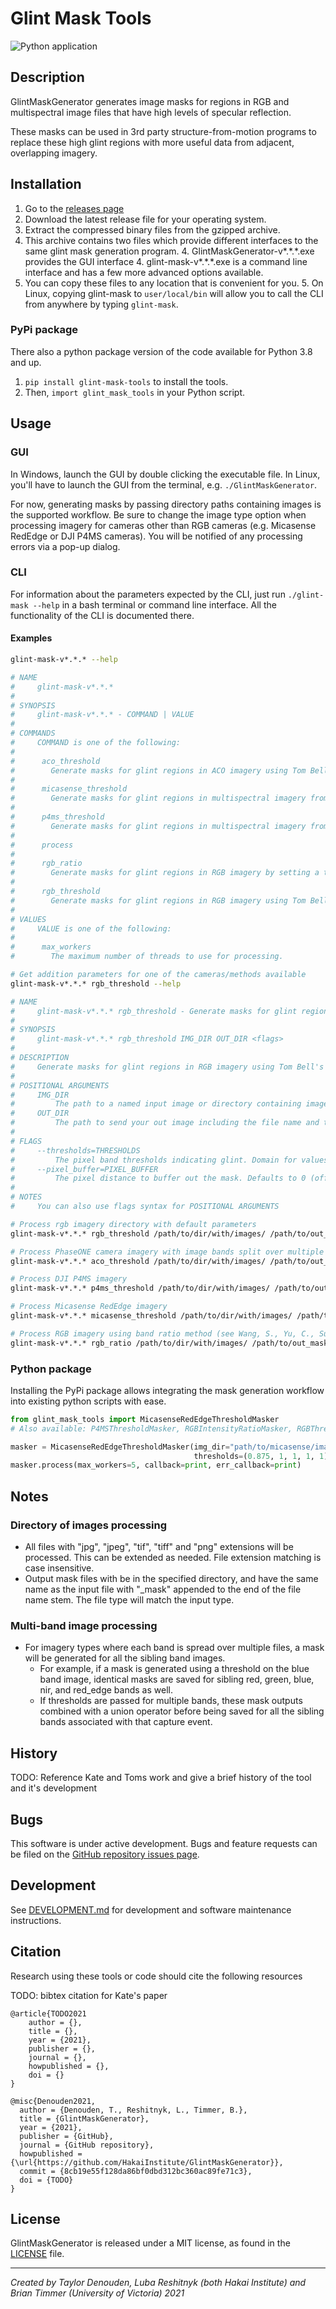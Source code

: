# Glint Mask Tools

![Python application](https://github.com/HakaiInstitute/glint-mask-tools/workflows/Main/badge.svg?branch=master)

## Description

GlintMaskGenerator generates image masks for regions in RGB and multispectral image files that have high levels of specular reflection.

These masks can be used in 3rd party structure-from-motion programs to replace these high glint regions with more useful data from adjacent, overlapping imagery.

## Installation

1. Go to the [releases page](https://github.com/HakaiInstitute/glint-mask-tools/releases)
2. Download the latest release file for your operating system.
3. Extract the compressed binary files from the gzipped archive.
4. This archive contains two files which provide different interfaces to the same glint mask generation program.
    4. GlintMaskGenerator-v*.\*.\*.exe provides the GUI interface
    4. glint-mask-v*.\*.\*.exe is a command line interface and has a few more advanced options available.
5. You can copy these files to any location that is convenient for you.
    5. On Linux, copying glint-mask to `user/local/bin` will allow you to call the CLI from anywhere by
       typing `glint-mask`.

### PyPi package

There also a python package version of the code available for Python 3.8 and up.

1. `pip install glint-mask-tools` to install the tools.
2. Then, `import glint_mask_tools` in your Python script.

## Usage

### GUI

In Windows, launch the GUI by double clicking the executable file. In Linux, you'll have to launch the GUI from the
terminal, e.g. `./GlintMaskGenerator`.

For now, generating masks by passing directory paths containing images is the supported workflow. Be sure to change the
image type option when processing imagery for cameras other than RGB cameras (e.g. Micasense RedEdge or DJI P4MS cameras). You will be notified of any
processing errors via a pop-up dialog.

### CLI

For information about the parameters expected by the CLI, just run `./glint-mask --help` in a bash terminal or command
line interface. All the functionality of the CLI is documented there.

#### Examples

```bash
glint-mask-v*.*.* --help

# NAME
#     glint-mask-v*.*.*
# 
# SYNOPSIS
#     glint-mask-v*.*.* - COMMAND | VALUE
# 
# COMMANDS
#     COMMAND is one of the following:
# 
#      aco_threshold
#        Generate masks for glint regions in ACO imagery using Tom Bell's binning algorithm.
# 
#      micasense_threshold
#        Generate masks for glint regions in multispectral imagery from the Micasense camera using Tom Bell's algorithm on the blue image band.
# 
#      p4ms_threshold
#        Generate masks for glint regions in multispectral imagery from the DJI camera using Tom Bell's algorithm on the Blue image band.
# 
#      process
# 
#      rgb_ratio
#        Generate masks for glint regions in RGB imagery by setting a threshold on estimated specular reflectance.
# 
#      rgb_threshold
#        Generate masks for glint regions in RGB imagery using Tom Bell's binning algorithm.
# 
# VALUES
#     VALUE is one of the following:
# 
#      max_workers
#        The maximum number of threads to use for processing.
```

```bash
# Get addition parameters for one of the cameras/methods available
glint-mask-v*.*.* rgb_threshold --help

# NAME
#     glint-mask-v*.*.* rgb_threshold - Generate masks for glint regions in RGB imagery using Tom Bell's binning algorithm.
# 
# SYNOPSIS
#     glint-mask-v*.*.* rgb_threshold IMG_DIR OUT_DIR <flags>
# 
# DESCRIPTION
#     Generate masks for glint regions in RGB imagery using Tom Bell's binning algorithm.
# 
# POSITIONAL ARGUMENTS
#     IMG_DIR
#         The path to a named input image or directory containing images. If img_dir is a directory, all tif, jpg, jpeg, and png images in that directory will be # processed.
#     OUT_DIR
#         The path to send your out image including the file name and type. e.g. "/path/to/mask.png". out_dir must be a directory if img_dir is specified as a # # # directory.
# 
# FLAGS
#     --thresholds=THRESHOLDS
#         The pixel band thresholds indicating glint. Domain for values is (0.0, 1.0). Default is [1, 1, 0.875].
#     --pixel_buffer=PIXEL_BUFFER
#         The pixel distance to buffer out the mask. Defaults to 0 (off).
# 
# NOTES
#     You can also use flags syntax for POSITIONAL ARGUMENTS
```

```bash
# Process rgb imagery directory with default parameters
glint-mask-v*.*.* rgb_threshold /path/to/dir/with/images/ /path/to/out_masks/dir/

# Process PhaseONE camera imagery with image bands split over multiple files
glint-mask-v*.*.* aco_threshold /path/to/dir/with/images/ /path/to/out_masks/dir/

# Process DJI P4MS imagery
glint-mask-v*.*.* p4ms_threshold /path/to/dir/with/images/ /path/to/out_masks/dir/

# Process Micasense RedEdge imagery 
glint-mask-v*.*.* micasense_threshold /path/to/dir/with/images/ /path/to/out_masks/dir/

# Process RGB imagery using band ratio method (see Wang, S., Yu, C., Sun, Y. et al. Specular reflection removal of ocean surface remote sensing images from UAVs. Multimedia Tools Appl 77, 11363–11379 (2018). https://doi.org/10.1007/s11042-017-5551-7)
glint-mask-v*.*.* rgb_ratio /path/to/dir/with/images/ /path/to/out_masks/dir/
```

### Python package
Installing the PyPi package allows integrating the mask generation workflow into existing python scripts with ease.

```python
from glint_mask_tools import MicasenseRedEdgeThresholdMasker
# Also available: P4MSThresholdMasker, RGBIntensityRatioMasker, RGBThresholdMasker

masker = MicasenseRedEdgeThresholdMasker(img_dir="path/to/micasense/images/", mask_dir="path/to/output/dir/",
                                         thresholds=(0.875, 1, 1, 1, 1), pixel_buffer=5)
masker.process(max_workers=5, callback=print, err_callback=print)
```

## Notes

### Directory of images processing

- All files with "jpg", "jpeg", "tif", "tiff" and "png" extensions will be processed. This can be extended as needed.
  File extension matching is case insensitive.
- Output mask files with be in the specified directory, and have the same name as the input file with "_mask" appended
  to the end of the file name stem. The file type will match the input type.

### Multi-band image processing
- For imagery types where each band is spread over multiple files, a mask will be generated for all the sibling band images.
    - For example, if a mask is generated using a threshold on the blue band image, identical masks are saved for sibling red, green, blue, nir, and red_edge bands as well.
    - If thresholds are passed for multiple bands, these mask outputs combined with a union operator before being saved for all the sibling bands associated with that capture event.

## History

TODO: Reference Kate and Toms work and give a brief history of the tool and it's development

## Bugs

This software is under active development. Bugs and feature requests can be filed on the [GitHub repository issues page](https://github.com/HakaiInstitute/glint-mask-tools/issues).

## Development

See [DEVELOPMENT.md](DEVELOPMENT.md) for development and software maintenance instructions.

## Citation

Research using these tools or code should cite the following resources

TODO: bibtex citation for Kate's paper
```bibtext
@article{TODO2021
    author = {},
    title = {},
    year = {2021},
    publisher = {},
    journal = {},
    howpublished = {},
    doi = {}
}

@misc{Denouden2021,
  author = {Denouden, T., Reshitnyk, L., Timmer, B.},
  title = {GlintMaskGenerator},
  year = {2021},
  publisher = {GitHub},
  journal = {GitHub repository},
  howpublished = {\url{https://github.com/HakaiInstitute/GlintMaskGenerator}},
  commit = {8cb19e55f128da86bf0dbd312bc360ac89fe71c3},
  doi = {TODO}
}
```

## License
GlintMaskGenerator is released under a MIT license, as found in the [LICENSE](LICENSE) file.

---
*Created by Taylor Denouden, Luba Reshitnyk (both Hakai Institute) and Brian Timmer (University of Victoria) 2021*
